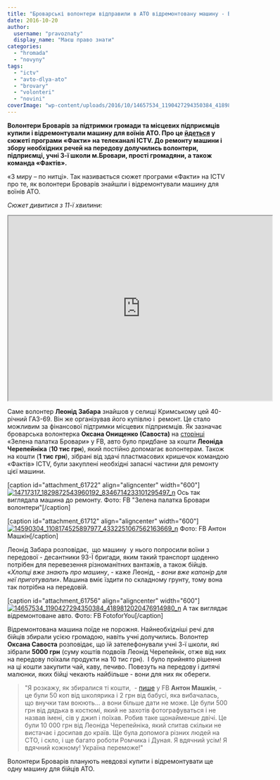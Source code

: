 ```yaml
---
title: "Броварські волонтери відправили в АТО відремонтовану машину - ВІДЕО"
date: 2016-10-20
author: 
  username: "pravoznaty"
  display_name: "Маєш право знати"
categories: 
  - "hromada"
  - "novyny"
tags: 
  - "ictv"
  - "avto-dlya-ato"
  - "brovary"
  - "volonteri"
  - "novini"
coverImage: "wp-content/uploads/2016/10/14657534_1190427294350384_4189812020476914980_n.jpg"
---
```


**Волонтери Броварів за підтримки громади та місцевих підприємців купили і відремонтували машину для воїнів АТО. Про це [йдеться](http://fakty.ictv.ua/ua/videos/vypusk-12-45-15-zhovtnya/) у сюжеті програми «Факти» на телеканалі ICTV. До ремонту машини і збору необхідних речей на передову долучились волонтери, підприємці, учні 3-ї школи м.Бровари, прості громадяни, а також команда «Фактів».**

«З миру – по нитці». Так називається сюжет програми «Факти» на ICTV про те, як волонтери Броварів знайшли і відремонтували машину для воїнів АТО.

_Сюжет дивитися з 11-ї хвилини:_

<iframe src="https://player.fakty.ictv.ua/embed/fa98b50e5cef63aac4cfbe4b28401d137b878a45746528099a44fd53ae81177b" width="600" height="420" allowfullscreen="allowfullscreen"></iframe>

Саме волонтер **Леонід Забара** знайшов у селищі Кримському цей 40-річний ГАЗ-69. Він же організував його купівлю і  ремонт. Це стало можливим за фінансової підтримки місцевих підприємців. Як зазначає броварська волонтерка **Оксана Онищенко (Савоста)** на [сторінці](https://www.facebook.com/groups/723398331084789/permalink/1134358479988770/?__mref=message_bubble) «Зелена палатка Бровари» у FB, авто було придбане за кошти **Леоніда Черепейніка** (**10 тис грн**), який постійно допомагає волонтерам. Також на кошти (**1 тис грн**), зібрані від здачі пластмасових кришечок командою «Фактів» ICTV, були закуплені необхідні запасні частини для ремонту цієї машини.

\[caption id="attachment\_61722" align="aligncenter" width="600"\][![14717317_1829872543960192_8346714233101295497_n](https://mpz.brovary.org/wp-content/uploads/2016/10/14717317_1829872543960192_8346714233101295497_n.jpg)](https://mpz.brovary.org/wp-content/uploads/2016/10/14717317_1829872543960192_8346714233101295497_n.jpg) Ось так виглядала машина до ремонту. Фото: FB "Зелена палатка Бровари волонтери"\[/caption\]

\[caption id="attachment\_61712" align="aligncenter" width="600"\][![14590304_1108174525897977_4332251067562163669_n](https://mpz.brovary.org/wp-content/uploads/2016/10/14590304_1108174525897977_4332251067562163669_n.jpg)](https://mpz.brovary.org/wp-content/uploads/2016/10/14590304_1108174525897977_4332251067562163669_n.jpg) Фото: FB Антон Машкін\[/caption\]

Леонід Забара розповідає,  що машину  у нього попросили воїни з передової - десантники 93-Ї бригади, яким такий транспорт щоденно потрібен для перевезення різноманітних вантажів, а також бійців. «_Хлопці вже_ _знають про машину_, - каже Леонід, - _вони вже капонір для неї приготували»_. Машина вміє їздити по складному грунту, тому вона так потрібна на передовій.

\[caption id="attachment\_61756" align="aligncenter" width="600"\][![14657534_1190427294350384_4189812020476914980_n](https://mpz.brovary.org/wp-content/uploads/2016/10/14657534_1190427294350384_4189812020476914980_n.jpg)](https://mpz.brovary.org/wp-content/uploads/2016/10/14657534_1190427294350384_4189812020476914980_n.jpg) А так виглядає відремонтоване авто. Фото: FB FotoforYou\[/caption\]

Відремонтована машина поїде не порожня. Найнеобхідніші речі для бійців збирали усією громадою, навіть учні долучились. Волонтер **Оксана Савоста** розповідає, що їй зателефонували учні 3-ї школи, які зібрали **5000 грн** (суму коштів подвоїв Леонід Черепейнік, отже від них на передову поїхали продукти на 10 тис грн).  І було прийнято рішення на ці кошти закупити чай, каву, печиво. Повезуть на передову і дитячі малюнки, яких бійці чекають найбільше - вони для них як обереги.

> "Я розкажу, як збиралися ті кошти,  - [пише](https://www.facebook.com/groups/brovary/permalink/1394685663894729/) у FB **Антон Машкін**, - це були 50 коп від школярика і 2 грн від бабусі, яка вибачалась, що внучки там воюють... а вони більше дати не може. Це були 500 грн від дядька в костюмі, який не захотів фотографуваться і не назвав імені, сів у джип і поїхав. Робив таке щонайменше двічі. Це були 10 000 грн від Леоніда Черепейніка, який спитав скільки не вистачає і досипав до країв. Ще була допомога різних людей на СТО, і скло, і ще багато роботи Ромчика і Дуная. Я вдячний усім! Я вдячний кожному! Україна переможе!"

Волонтери Броварів планують невдовзі купити і відремонтувати ще одну машину для бійців АТО.
